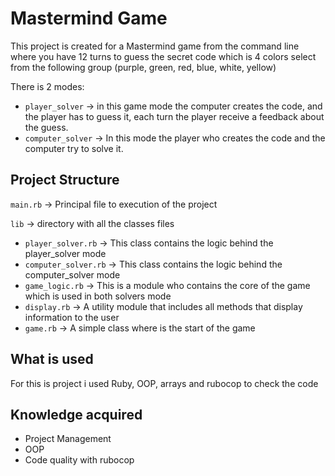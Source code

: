 # Mastermind Game

This project is created for a Mastermind game from the command line where you have 12 turns to guess the secret code which is 4 colors select from the following group (purple, green, red, blue, white, yellow)

There is 2 modes:

* `player_solver` -> in this game mode the computer creates the code, and the player has to guess it, each turn the player receive a feedback about the guess.
* `computer_solver` -> In this mode the player who creates the code and the computer try to solve it.

## Project Structure

`main.rb` -> Principal file to execution of the project

`lib` -> directory with all the classes files

* `player_solver.rb` -> This class contains the logic behind the player_solver mode
* `computer_solver.rb` -> This class contains the logic behind the computer_solver mode
* `game_logic.rb` -> This is a module who contains the core of the game which is used in both solvers mode
* `display.rb` -> A utility module that includes all methods that display information to the user
* `game.rb` -> A simple class where is the start of the game

## What is used

For this is project i used Ruby, OOP, arrays and rubocop to check the code

## Knowledge acquired

* Project Management
* OOP
* Code quality with rubocop

